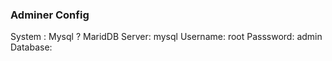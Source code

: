 ### Adminer Config

System : Mysql ? MaridDB
Server: mysql
Username: root
Passsword: admin
Database:
